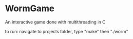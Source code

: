 # WormGame
An interactive game done with multithreading in C

to run: navigate to projects folder, type "make" then "./worm"


